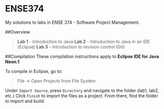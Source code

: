 # **ENSE374**
My solutions to labs in ENSE 374 - Software Project Management.

##Overview

> **Lab 1** - Introduction to Java
> **Lab 2** - Introduction to Java in an IDE (Eclipse)
> **Lab 3** - Introduction to revision control (Git)

##Compilation
These compilation instructions apply to **Eclipse IDE for Java Neon.1**

To compile in Eclipse, go to:
>File -> Open Projects from File System

Under `Import Source`, press `Directory` and navigate to the folder (lab1, lab2, etc.)
Click `Finish` to import the files as a project.
From there, find the folder to import and build.